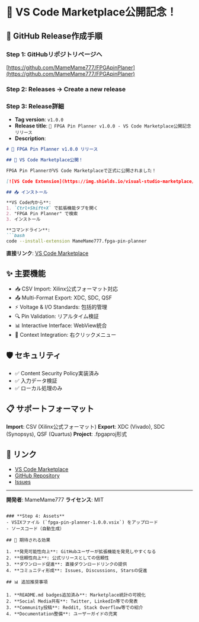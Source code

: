 # 🚀 VS Code Marketplace公開記念！

## 📝 GitHub Release作成手順

### **Step 1: GitHubリポジトリページへ**
[https://github.com/MameMame777/FPGApinPlaner](https://github.com/MameMame777/FPGApinPlaner)

### **Step 2: Releases → Create a new release**

### **Step 3: Release詳細**
- **Tag version**: `v1.0.0`
- **Release title**: `🎉 FPGA Pin Planner v1.0.0 - VS Code Marketplace公開記念リリース`
- **Description**:

```markdown
# 🎉 FPGA Pin Planner v1.0.0 リリース

## 🚀 VS Code Marketplace公開！

FPGA Pin PlannerがVS Code Marketplaceで正式に公開されました！

[![VS Code Extension](https://img.shields.io/visual-studio-marketplace/v/MameMame777.fpga-pin-planner?label=VS%20Code%20Marketplace&logo=visual-studio-code)](https://marketplace.visualstudio.com/items?itemName=MameMame777.fpga-pin-planner)

## 📥 インストール

**VS Code内から**:
1. `Ctrl+Shift+X` で拡張機能タブを開く
2. "FPGA Pin Planner" で検索
3. インストール

**コマンドライン**:
```bash
code --install-extension MameMame777.fpga-pin-planner
```

**直接リンク**: [VS Code Marketplace](https://marketplace.visualstudio.com/items?itemName=MameMame777.fpga-pin-planner)

## ✨ 主要機能

- 📥 CSV Import: Xilinx公式フォーマット対応
- 📤 Multi-Format Export: XDC, SDC, QSF
- ⚡ Voltage & I/O Standards: 包括的管理
- 🔍 Pin Validation: リアルタイム検証
- 📊 Interactive Interface: WebView統合
- 🎯 Context Integration: 右クリックメニュー

## 🛡️ セキュリティ

- ✅ Content Security Policy実装済み
- ✅ 入力データ検証
- ✅ ローカル処理のみ

## 📋 サポートフォーマット

**Import**: CSV (Xilinx公式フォーマット)
**Export**: XDC (Vivado), SDC (Synopsys), QSF (Quartus)
**Project**: .fpgaproj形式

## 🔗 リンク

- [VS Code Marketplace](https://marketplace.visualstudio.com/items?itemName=MameMame777.fpga-pin-planner)
- [GitHub Repository](https://github.com/MameMame777/FPGApinPlaner)
- [Issues](https://github.com/MameMame777/FPGApinPlaner/issues)

---

**開発者**: MameMame777
**ライセンス**: MIT
```

### **Step 4: Assets**
- VSIXファイル (`fpga-pin-planner-1.0.0.vsix`) をアップロード
- ソースコード（自動生成）

## 🎯 期待される効果

1. **発見可能性向上**: GitHubユーザーが拡張機能を発見しやすくなる
2. **信頼性向上**: 公式リリースとしての信頼性
3. **ダウンロード促進**: 直接ダウンロードリンクの提供
4. **コミュニティ形成**: Issues, Discussions, Starsの促進

## 📊 追加推奨事項

1. **README.md badges追加済み**: Marketplace統計の可視化
2. **Social Media共有**: Twitter, LinkedIn等での発表
3. **Community投稿**: Reddit, Stack Overflow等での紹介
4. **Documentation整備**: ユーザーガイドの充実
